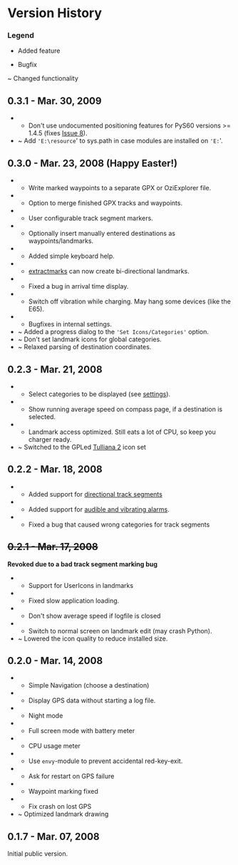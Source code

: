 # Version History #
### Legend ###
+ Added feature

- Bugfix

~ Changed functionality

## 0.3.1 - Mar. 30, 2009 ##
  * - Don't use undocumented positioning features for PyS60 versions >= 1.4.5 (fixes [Issue 8](https://code.google.com/p/pygpslog/issues/detail?id=8)).
  * ~ Add `'E:\resource`' to sys.path in case modules are installed on `'E:`'.

## 0.3.0 - Mar. 23, 2008 (Happy Easter!) ##
  * + Write marked waypoints to a separate GPX or OziExplorer file.
  * + Option to merge finished GPX tracks and waypoints.
  * + User configurable track segment markers.
  * + Optionally insert manually entered destinations as waypoints/landmarks.
  * + Added simple keyboard help.
  * + [extractmarks](extractmarks.md) can now create bi-directional landmarks.
  * - Fixed a bug in arrival time display.
  * - Switch off vibration while charging. May hang some devices (like the E65).
  * - Bugfixes in internal settings.
  * ~ Added a progress dialog to the `'Set Icons/Categories'` option.
  * ~ Don't set landmark icons for global categories.
  * ~ Relaxed parsing of destination coordinates.

## 0.2.3 - Mar. 21, 2008 ##
  * + Select categories to be displayed (see [settings](README#Landmarks.md)).
  * + Show running average speed on compass page, if a destination is selected.
  * - Landmark access optimized. Still eats a lot of CPU, so keep you charger ready.
  * ~ Switched to the GPLed [Tulliana 2](README#ACKNOWLEDGEMENTS.md) icon set

## 0.2.2 - Mar. 18, 2008 ##
  * + Added support for [directional track segments](extractmarks.md)
  * + Added support for [audible and vibrating alarms](README#Landmarks.md).
  * - Fixed a bug that caused wrong categories for track segments

## ~~0.2.1 - Mar. 17, 2008~~ ##
**Revoked due to a bad track segment marking bug**
  * + Support for UserIcons in landmarks
  * - Fixed slow application loading.
  * - Don't show average speed if logfile is closed
  * - Switch to normal screen on landmark edit (may crash Python).
  * ~ Lowered the icon quality to reduce installed size.

## 0.2.0 - Mar. 14, 2008 ##
  * + Simple Navigation (choose a destination)
  * + Display GPS data without starting a log file.
  * + Night mode
  * + Full screen mode with battery meter
  * + CPU usage meter
  * + Use `envy`-module to prevent accidental red-key-exit.
  * + Ask for restart on GPS failure
  * - Waypoint marking fixed
  * - Fix crash on lost GPS
  * ~ Optimized landmark drawing

## 0.1.7 - Mar. 07, 2008 ##
Initial public version.